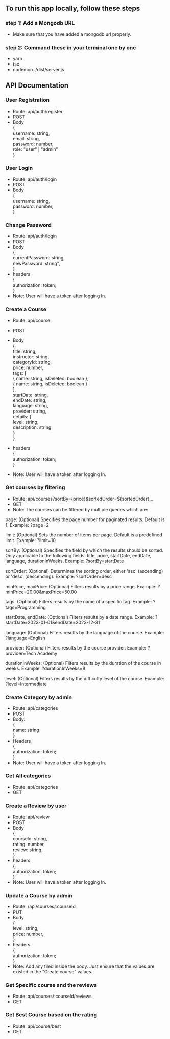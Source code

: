 ## To run this app locally, follow these steps

### step 1: Add a Mongodb URL

- Make sure that you have added a mongodb url properly.

### step 2: Command these in your terminal one by one

- yarn
- tsc
- nodemon ./dist/server.js

## API Documentation

### User Registration

- Route: api/auth/register
- POST
- Body
  <br/>
  {
  <br/>
  username: string, <br/>
  email: string,<br/>
  password: number,<br/>
  role: "user" | "admin"<br/>
  }

### User Login

- Route: api/auth/login
- POST
- Body
  <br/>
  {
  <br/>
  username: string,
  <br/>
  password: number,
  <br/>
  }
  <br/>

### Change Password

- Route: api/auth/login
- POST
- Body
  <br/>
  {
  <br/>
  currentPassword: string,
  <br/>
  newPassword: string",
  <br/>
  }
  <br/>
- headers
  <br/>
  {
  <br/>
  authorization: token;
  <br/>
  }
  <br/>
- Note: User will have a token after logging In.

### Create a Course

- Route: api/course
- POST
- Body
  <br/>
  {
  <br/>
  title: string,
  <br/>
  instructor: string,
  <br/>
  categoryId: string,
  <br/>
  price: number,
  <br/>
  tags: [
  <br/>
  { name: string, isDeleted: boolean },
  <br/>
  { name: string, isDeleted: boolean }
  <br/>
  ],
  <br/>
  startDate: string,
  <br/>
  endDate: string,
  <br/>
  language: string,
  <br/>
  provider: string,
  <br/>
  details: {
  <br/>
  level: string,
  <br/>
  description: string
  <br/>
  }
  <br/>
  }
  <br/>

- headers
  <br/>
  {
  <br/>
  authorization: token;
  <br/>
  }
  <br/>
- Note: User will have a token after logging In.

### Get courses by filtering

- Route: api/courses?sortBy={price}&sortedOrder=${sortedOrder}...
- GET
- Note: The courses can be filtered by multiple queries which are:

page: (Optional) Specifies the page number for paginated results. Default is 1. Example: ?page=2

limit: (Optional) Sets the number of items per page. Default is a predefined limit. Example: ?limit=10

sortBy: (Optional) Specifies the field by which the results should be sorted. Only applicable to the following fields: title, price, startDate, endDate, language, durationInWeeks. Example: ?sortBy=startDate

sortOrder: (Optional) Determines the sorting order, either 'asc' (ascending) or 'desc' (descending). Example: ?sortOrder=desc

minPrice, maxPrice: (Optional) Filters results by a price range. Example: ?minPrice=20.00&maxPrice=50.00

tags: (Optional) Filters results by the name of a specific tag. Example: ?tags=Programming

startDate, endDate: (Optional) Filters results by a date range. Example: ?startDate=2023-01-01&endDate=2023-12-31

language: (Optional) Filters results by the language of the course. Example: ?language=English

provider: (Optional) Filters results by the course provider. Example: ?provider=Tech Academy

durationInWeeks: (Optional) Filters results by the duration of the course in weeks. Example: ?durationInWeeks=8

level: (Optional) Filters results by the difficulty level of the course. Example: ?level=Intermediate

### Create Category by admin

- Route: api/categories
- POST
- Body:
  <br/>
  {
  <br/>
  name: string
  <br/>
  }
  <br/>
- Headers
  <br/>
  {
  <br/>
  authorization: token;
  <br/>
  }
  <br/>
- Note: User will have a token after logging In.

### Get All categories

- Route: api/categories
- GET

### Create a Review by user

- Route: api/review
- POST
- Body
  <br/>
  {
  <br/>
  courseId: string,
  <br/>
  rating: number,
  <br/>
  review: string,
  <br/>
  }
  <br/>
- headers
  <br/>
  {
  <br/>
  authorization: token;
  <br/>
  }
  <br/>
- Note: User will have a token after logging In.

### Update a Course by admin

- Route: /api/courses/:courseId
- PUT
- Body
  <br/>
  {
  <br/>
  level: string,
  <br/>
  price: number,
  <br/>
  }
  <br/>
- headers
  <br/>
  {
  <br/>
  authorization: token;
  <br/>
  }
  <br/>
- Note: Add any filed inside the body. Just ensure that the values are existed in the "Create course" values.

### Get Specific course and the reviews

- Route: api/courses/:courseId/reviews
- GET

### Get Best Course based on the rating

- Route: api/course/best
- GET
